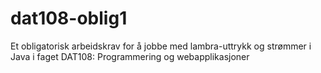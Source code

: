 # dat108-oblig1
Et obligatorisk arbeidskrav for å jobbe med lambra-uttrykk og strømmer i Java i faget DAT108: Programmering og webapplikasjoner

